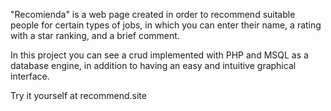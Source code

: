 "Recomienda" is a web page created in order to recommend suitable people for certain types of jobs, in which you can enter their name, a rating with a star ranking, and a brief comment.

In this project you can see a crud implemented with PHP and MSQL as a database engine, in addition to having an easy and intuitive graphical interface.

Try it yourself at recommend.site
